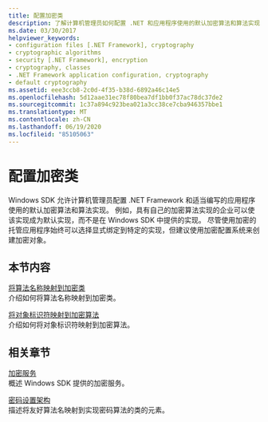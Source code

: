 ```yaml
---
title: 配置加密类
description: 了解计算机管理员如何配置 .NET 和应用程序使用的默认加密算法和算法实现。
ms.date: 03/30/2017
helpviewer_keywords:
- configuration files [.NET Framework], cryptography
- cryptographic algorithms
- security [.NET Framework], encryption
- cryptography, classes
- .NET Framework application configuration, cryptography
- default cryptography
ms.assetid: eee3ccb8-2c0d-4f35-b38d-6892a46c14e5
ms.openlocfilehash: 5d12aae31ec78f80bea7df1bb0f37ac78dc37de2
ms.sourcegitcommit: 1c37a894c923bea021a3cc38ce7cba946357bbe1
ms.translationtype: MT
ms.contentlocale: zh-CN
ms.lasthandoff: 06/19/2020
ms.locfileid: "85105063"
---
```

# <a name="configuring-cryptography-classes"></a>配置加密类
Windows SDK 允许计算机管理员配置 .NET Framework 和适当编写的应用程序使用的默认加密算法和算法实现。  例如，具有自己的加密算法实现的企业可以使该实现成为默认实现，而不是在 Windows SDK 中提供的实现。 尽管使用加密的托管应用程序始终可以选择显式绑定到特定的实现，但建议使用加密配置系统来创建加密对象。  
  
## <a name="in-this-section"></a>本节内容  
 [将算法名称映射到加密类](map-algorithm-names-to-cryptography-classes.md)  
 介绍如何将算法名称映射到加密类。  
  
 [将对象标识符映射到加密算法](map-object-identifiers-to-cryptography-algorithms.md)  
 介绍如何将对象标识符映射到加密算法。  
  
## <a name="related-sections"></a>相关章节  
 [加密服务](../../standard/security/cryptographic-services.md)  
 概述 Windows SDK 提供的加密服务。  
  
 [密码设置架构](./file-schema/cryptography/index.md)  
 描述将友好算法名映射到实现密码算法的类的元素。
